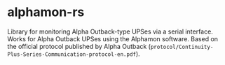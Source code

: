 # alphamon-rs

Library for monitoring Alpha Outback-type UPSes via a serial interface. Works for Alpha Outback UPSes using the Alphamon software. Based on the official protocol published by Alpha Outback (`protocol/Continuity-Plus-Series-Communication-protocol-en.pdf`).